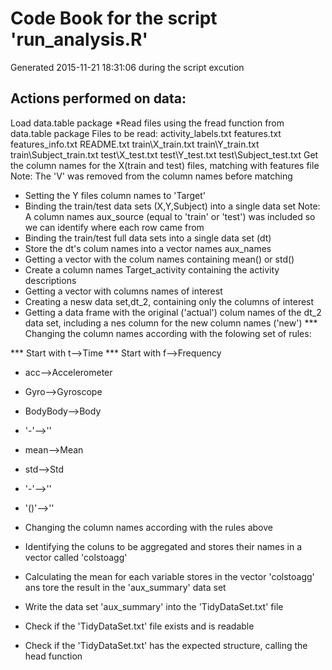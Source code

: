 # Code Book for the script 'run_analysis.R'
Generated 2015-11-21 18:31:06 during the script excution

## Actions performed on data:

Load data.table package
*Read files using the fread function from data.table package
Files to be read:
activity_labels.txt
features.txt
features_info.txt
README.txt
train\X_train.txt
train\Y_train.txt
train\Subject_train.txt
test\X_test.txt
test\Y_test.txt
test\Subject_test.txt
Get the column names for the X(train and test) files, matching with features file
Note: The 'V' was removed from the column  names before matching
* Setting the Y files column names to 'Target'
* Binding the train/test data sets (X,Y,Subject) into a single data set
Note: A column names aux_source (equal to 'train' or 'test') was included so we can identify where each row came from 
* Binding the train/test full data sets into a single data set (dt)
* Store the dt's colum names into a vector names aux_names
* Getting a vector with the colum names containing mean() or std() 
* Create a column names Target_activity containing the activity descriptions
* Getting a vector with columns names of interest
* Creating a nesw data set,dt_2, containing only the columns of interest
* Getting a data frame with the original ('actual') colum names of the dt_2 data set, including  a nes column for the new column names ('new')
*** Changing the column names according with the folowing set of rules:

*** Start with t-->Time
*** Start with f-->Frequency
* acc-->Accelerometer
* Gyro-->Gyroscope
* BodyBody-->Body
* '-'-->''
* mean-->Mean
* std-->Std
* '-'-->''
* '()'-->''

* Changing the column names according with the rules above
* Identifying the coluns to be aggregated and stores their names in a vector called 'colstoagg' 
* Calculating the mean for each variable stores in the vector 'colstoagg' ans tore the result in the   'aux_summary' data set
* Write the data set 'aux_summary' into the 'TidyDataSet.txt' file 
* Check if the 'TidyDataSet.txt' file exists and is readable
* Check if the 'TidyDataSet.txt'  has  the expected structure, calling the head function 
